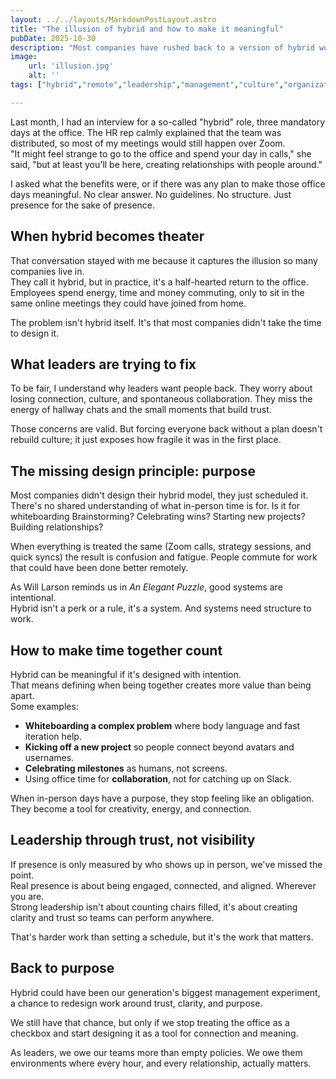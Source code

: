 ```yaml
---
layout: ../../layouts/MarkdownPostLayout.astro
title: "The illusion of hybrid and how to make it meaningful"
pubDate: 2025-10-30
description: "Most companies have rushed back to a version of hybrid work that adds little value. How can we fix it?"
image:
    url: 'illusion.jpg'
    alt: ''
tags: ["hybrid","remote","leadership","management","culture","organization","rto"]

---
```

Last month, I had an interview for a so-called "hybrid" role, three mandatory days at the office. The HR rep calmly explained that the team was distributed, so most of my meetings would still happen over Zoom.  
"It might feel strange to go to the office and spend your day in calls," she said, "but at least you'll be here, creating relationships with people around."  

I asked what the benefits were, or if there was any plan to make those office days meaningful. No clear answer. No guidelines. No structure. Just presence for the sake of presence.

## When hybrid becomes theater

That conversation stayed with me because it captures the illusion so many companies live in.  
They call it hybrid, but in practice, it's a half-hearted return to the office.  
Employees spend energy, time and money commuting, only to sit in the same online meetings they could have joined from home.  

The problem isn't hybrid itself. It's that most companies didn't take the time to design it.  

## What leaders are trying to fix

To be fair, I understand why leaders want people back. They worry about losing connection, culture, and spontaneous collaboration. They miss the energy of hallway chats and the small moments that build trust.  

Those concerns are valid. But forcing everyone back without a plan doesn't rebuild culture; it just exposes how fragile it was in the first place.  

## The missing design principle: purpose

Most companies didn't design their hybrid model, they just scheduled it. There's no shared understanding of what in-person time is for. Is it for whiteboarding Brainstorming? Celebrating wins? Starting new projects? Building relationships?  

When everything is treated the same (Zoom calls, strategy sessions, and quick syncs) the result is confusion and fatigue. People commute for work that could have been done better remotely.  

As Will Larson reminds us in *An Elegant Puzzle*, good systems are intentional.  
Hybrid isn't a perk or a rule, it's a system. And systems need structure to work.  

## How to make time together count

Hybrid can be meaningful if it's designed with intention.  
That means defining when being together creates more value than being apart.  
Some examples:  
- **Whiteboarding a complex problem** where body language and fast iteration help.  
- **Kicking off a new project** so people connect beyond avatars and usernames.  
- **Celebrating milestones** as humans, not screens.  
- Using office time for **collaboration**, not for catching up on Slack.  

When in-person days have a purpose, they stop feeling like an obligation. They become a tool for creativity, energy, and connection.

## Leadership through trust, not visibility

If presence is only measured by who shows up in person, we've missed the point.  
Real presence is about being engaged, connected, and aligned. Wherever you are.  
Strong leadership isn't about counting chairs filled, it's about creating clarity and trust so teams can perform anywhere.  

That's harder work than setting a schedule, but it's the work that matters.  

## Back to purpose

Hybrid could have been our generation's biggest management experiment, a chance to redesign work around trust, clarity, and purpose.  

We still have that chance, but only if we stop treating the office as a checkbox and start designing it as a tool for connection and meaning.  

As leaders, we owe our teams more than empty policies. We owe them environments where every hour, and every relationship, actually matters.